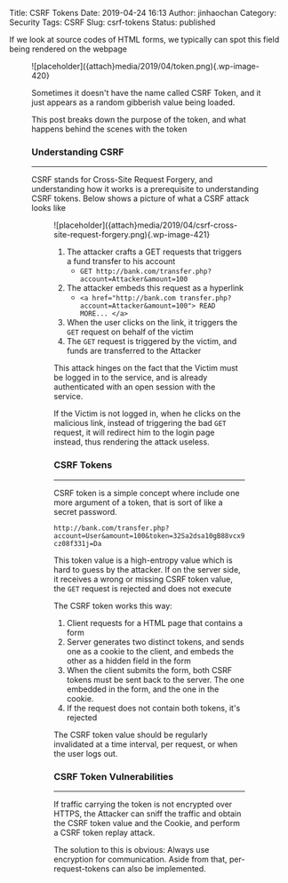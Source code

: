 Title: CSRF Tokens
Date: 2019-04-24 16:13
Author: jinhaochan
Category: Security
Tags: CSRF
Slug: csrf-tokens
Status: published

<!-- wp:paragraph -->

If we look at source codes of HTML forms, we typically can spot this field being rendered on the webpage

<!-- /wp:paragraph -->

<!-- wp:image {"id":420} -->

<figure class="wp-block-image">
![placeholder]({attach}media/2019/04/token.png){.wp-image-420}  

<figcaption>
  

</figcaption>

<!-- /wp:image -->

<!-- wp:paragraph -->

Sometimes it doesn't have the name called CSRF Token, and it just appears as a random gibberish value being loaded.

<!-- /wp:paragraph -->

<!-- wp:paragraph -->

This post breaks down the purpose of the token, and what happens behind the scenes with the token

<!-- /wp:paragraph -->

<!-- wp:heading {"level":3} -->

### Understanding CSRF  

<!-- /wp:heading -->

<!-- wp:separator -->

------------------------------------------------------------------------

<!-- /wp:separator -->

</p>
<!-- wp:paragraph -->

CSRF stands for Cross-Site Request Forgery, and understanding how it works is a prerequisite to understanding CSRF tokens. Below shows a picture of what a CSRF attack looks like

<!-- /wp:paragraph -->

<!-- wp:image {"id":421} -->

<figure class="wp-block-image">
![placeholder]({attach}media/2019/04/csrf-cross-site-request-forgery.png){.wp-image-421}


<!-- /wp:image -->

<!-- wp:list {"ordered":true} -->

1.  The attacker crafts a GET requests that triggers a fund transfer to his account
    -   `GET http://bank.com/transfer.php?account=Attacker&amount=100`
2.  The attacker embeds this request as a hyperlink
    -   `<a href="http://bank.com transfer.php?account=Attacker&amount=100"> READ MORE... </a>`</code>
3.  When the user clicks on the link, it triggers the `GET` request on behalf of the victim
4.  The `GET` request is triggered by the victim, and funds are transferred to the Attacker

<!-- /wp:list -->

<!-- wp:paragraph -->

This attack hinges on the fact that the Victim must be logged in to the service, and is already authenticated with an open session with the service.

<!-- /wp:paragraph -->

<!-- wp:paragraph -->

If the Victim is not logged in, when he clicks on the malicious link, instead of triggering the bad `GET` request, it will redirect him to the login page instead, thus rendering the attack useless.

<!-- /wp:paragraph -->

<!-- wp:heading {"level":3} -->

### CSRF Tokens

<!-- /wp:heading -->

<!-- wp:separator -->

------------------------------------------------------------------------

<!-- /wp:separator -->

</p>
<!-- wp:paragraph -->

CSRF token is a simple concept where include one more argument of a token, that is sort of like a secret password.

<!-- /wp:paragraph -->

<!-- wp:paragraph -->

`http://bank.com/transfer.php?account=User&amount=100&token=32Sa2dsa10gB88vcx9cz08f331j=Da`

<!-- /wp:paragraph -->

<!-- wp:paragraph -->

This token value is a high-entropy value which is hard to guess by the attacker. If on the server side, it receives a wrong or missing CSRF token value, the `GET` request is rejected and does not execute

<!-- /wp:paragraph -->

<!-- wp:paragraph -->

The CSRF token works this way:

<!-- /wp:paragraph -->

<!-- wp:list {"ordered":true} -->

1.  Client requests for a HTML page that contains a form
2.  Server generates two distinct tokens, and sends one as a cookie to the client, and embeds the other as a hidden field in the form
3.  When the client submits the form, both CSRF tokens must be sent back to the server. The one embedded in the form, and the one in the cookie.
4.  If the request does not contain both tokens, it's rejected

<!-- /wp:list -->

<!-- wp:paragraph -->

The CSRF token value should be regularly invalidated at a time interval, per request, or when the user logs out.

<!-- /wp:paragraph -->

<!-- wp:heading {"level":3} -->

### CSRF Token Vulnerabilities

<!-- /wp:heading -->

<!-- wp:separator -->

------------------------------------------------------------------------

<!-- /wp:separator -->

</p>
<!-- wp:paragraph -->

If traffic carrying the token is not encrypted over HTTPS, the Attacker can sniff the traffic and obtain the CSRF token value and the Cookie, and perform a CSRF token replay attack.

<!-- /wp:paragraph -->

<!-- wp:paragraph -->

The solution to this is obvious: Always use encryption for communication. Aside from that, per-request-tokens can also be implemented.

<!-- /wp:paragraph -->
